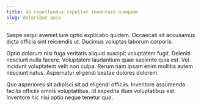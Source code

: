 ```yaml
---
title: ab repellendus repellat inventore numquam
slug: doloribus quia
---
```


Saepe sequi eveniet iure optio explicabo quidem. Occaecati sit accusamus dicta officia sint reiciendis ut. Ducimus voluptas laborum corporis.

Optio dolorum nisi fuga veritatis aliquid suscipit voluptatem fugit. Deleniti nesciunt nulla facere. Voluptatem laudantium quae sapiente quia est. Vel incidunt voluptatem velit non culpa. Rerum nam ipsam enim mollitia autem nesciunt natus. Aspernatur eligendi beatae dolores dolorem.

Quo asperiores sit adipisci sit ad eligendi officiis. Inventore assumenda facilis officiis omnis voluptatibus. Id expedita illum voluptatibus est. Inventore hic nisi optio neque tenetur quo.
